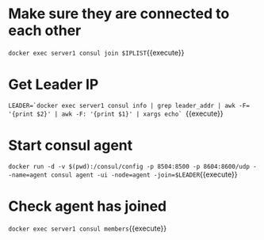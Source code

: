 
# Make sure they are connected to each other
`docker exec server1 consul join $IPLIST`{{execute}}

# Get Leader IP
``LEADER=`docker exec server1 consul info | grep leader_addr | awk -F= '{print $2}' | awk -F: '{print $1}' | xargs echo` ``{{execute}}

# Start consul agent
`docker run -d -v $(pwd):/consul/config -p 8504:8500 -p 8604:8600/udp --name=agent consul agent -ui -node=agent -join=$LEADER`{{execute}}

# Check agent has joined
`docker exec server1 consul members`{{execute}}